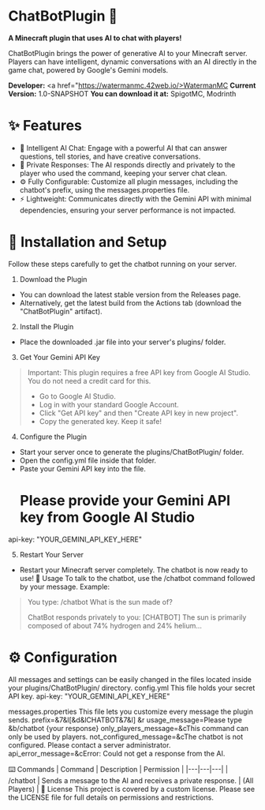 # ChatBotPlugin 🤖
**A Minecraft plugin that uses AI to chat with players!**


ChatBotPlugin brings the power of generative AI to your Minecraft server. Players can have intelligent, dynamic conversations with an AI directly in the game chat, powered by Google's Gemini models.

**Developer:** <a href="https://watermanmc.42web.io/>WatermanMC</a>
**Current Version:** 1.0-SNAPSHOT
**You can download it at:** SpigotMC, Modrinth
# ✨ Features
 * 🤖 Intelligent AI Chat: Engage with a powerful AI that can answer questions, tell stories, and have creative conversations.
 * 🤫 Private Responses: The AI responds directly and privately to the player who used the command, keeping your server chat clean.
 * ⚙️ Fully Configurable: Customize all plugin messages, including the chatbot's prefix, using the messages.properties file.
 * ⚡ Lightweight: Communicates directly with the Gemini API with minimal dependencies, ensuring your server performance is not impacted.
# 🚀 Installation and Setup
Follow these steps carefully to get the chatbot running on your server.
1. Download the Plugin
 * You can download the latest stable version from the Releases page.
 * Alternatively, get the latest build from the Actions tab (download the "ChatBotPlugin" artifact).
2. Install the Plugin
 * Place the downloaded .jar file into your server's plugins/ folder.
3. Get Your Gemini API Key
> Important: This plugin requires a free API key from Google AI Studio. You do not need a credit card for this.
>  * Go to Google AI Studio.
>  * Log in with your standard Google Account.
>  * Click "Get API key" and then "Create API key in new project".
>  * Copy the generated key. Keep it safe!
> 
4. Configure the Plugin
 * Start your server once to generate the plugins/ChatBotPlugin/ folder.
 * Open the config.yml file inside that folder.
 * Paste your Gemini API key into the file.
   # Please provide your Gemini API key from Google AI Studio
api-key: "YOUR_GEMINI_API_KEY_HERE"

5. Restart Your Server
 * Restart your Minecraft server completely. The chatbot is now ready to use!
💬 Usage
To talk to the chatbot, use the /chatbot command followed by your message.
Example:
> You type:
> /chatbot What is the sun made of?
> 
> ChatBot responds privately to you:
> [CHATBOT] The sun is primarily composed of about 74% hydrogen and 24% helium...
> 
> 
# ⚙️ Configuration
All messages and settings can be easily changed in the files located inside your plugins/ChatBotPlugin/ directory.
config.yml
This file holds your secret API key.
api-key: "YOUR_GEMINI_API_KEY_HERE"

messages.properties
This file lets you customize every message the plugin sends.
prefix=&7&l[&d&lCHATBOT&7&l] &r
usage_message=Please type &b/chatbot {your response}
only_players_message=&cThis command can only be used by players.
not_configured_message=&cThe chatbot is not configured. Please contact a server administrator.
api_error_message=&cError: Could not get a response from the AI.

⌨️ Commands
| Command | Description | Permission |
|---|---|---|
| /chatbot <message> | Sends a message to the AI and receives a private response. | (All Players) |
📄 License
This project is covered by a custom license. Please see the LICENSE file for full details on permissions and restrictions.
